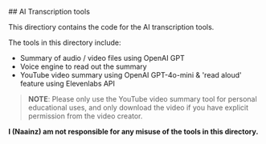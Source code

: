 ## AI Transcription tools

This directiory contains the code for the AI transcription tools. 

The tools in this directory include:
- Summary of audio / video files using OpenAI GPT
- Voice engine to read out the summary
- YouTube video summary using OpenAI GPT-4o-mini & 'read aloud' feature using Elevenlabs API

> **NOTE**: Please only use the YouTube video summary tool for personal educational uses, and only download the video if you have explicit permission from the video creator.

**I (Naainz) am not responsible for any misuse of the tools in this directory.**
